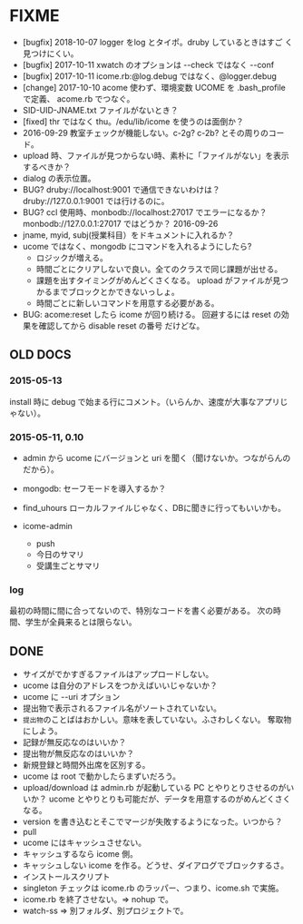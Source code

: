 # FIXME

* [bugfix] 2018-10-07 logger をlog とタイポ。druby しているときはすご
  く見つけにくい。
* [bugfix] 2017-10-11 xwatch のオプションは --check ではなく --conf
* [bugfix] 2017-10-11 icome.rb:@log.debug ではなく、@logger.debug
* [change] 2017-10-10 acome 使わず、環境変数 UCOME を .bash_profile で定義、
  acome.rb でつなぐ。
* SID-UID-JNAME.txt ファイルがないとき？
* [fixed] thr ではなく thu。/edu/lib/icome を使うのは面倒か？
* 2016-09-29 教室チェックが機能しない。c-2g? c-2b? とその周りのコード。
* upload 時、ファイルが見つからない時、素朴に「ファイルがない」を表示するべきか？
* dialog の表示位置。
* BUG? druby://localhost:9001 で通信できないわけは？
  druby://127.0.0.1:9001 では行けるのに。
* BUG? ccl 使用時、monbodb://localhost:27017 でエラーになるか？
  monbodb://127.0.0.1:27017 ではどうか？ 2016-09-26
* jname, myid, subj(授業科目）をドキュメントに入れるか？
* ucome ではなく、mongodb にコマンドを入れるようにしたら?
    + ロジックが増える。
    + 時間ごとにクリアしないで良い。全てのクラスで同じ課題が出せる。
    - 課題を出すタイミングがめんどくさくなる。
      upload がファイルが見つかるまでブロックとかできないっしょ。
    - 時間ごとに新しいコマンドを用意する必要がある。
* BUG: acome:reset したら icome が回り続ける。
  回避するには reset の効果を確認してから
  disable reset の番号
  だけどな。

## OLD DOCS

### 2015-05-13

install 時に debug で始まる行にコメント。（いらんか、速度が大事なアプリじゃない）。

### 2015-05-11, 0.10

* admin から ucome にバージョンと uri を聞く（聞けないか。つながらんのだから）。

* mongodb: セーフモードを導入するか？

* find_uhours
  ローカルファイルじゃなく、DBに聞きに行ってもいいかも。

* icome-admin
  * push
  * 今日のサマリ
  * 受講生ごとサマリ

### log

最初の時間に間に合ってないので、特別なコードを書く必要がある。
次の時間、学生が全員来るとは限らない。

## DONE

* サイズがでかすぎるファイルはアップロードしない。
* ucome は自分のアドレスをつかえばいいじゃないか？
* ucome に --uri オプション
* 提出物で表示されるファイル名がソートされていない。
* `提出物`のことばはおかしい。意味を表していない。ふさわしくない。
  奪取物にしよう。
* 記録が無反応なのはいいか？
* 提出物が無反応なのはいいか？
* 新規登録と時間外出席を区別する。
* ucome は root で動かしたらまずいだろう。
* upload/download は admin.rb が起動している PC とやりとりさせるのがいいか？
  ucome とやりとりも可能だが、データを用意するのがめんどくさくなる。
* version を書き込むとそこでマージが失敗するようになった。いつから？
* pull
* ucome にはキャッシュさせない。
* キャッシュするなら icome 側。
* キャッシュしない icome を作る。どうせ、ダイアログでブロックするさ。
* インストールスクリプト
* singleton チェックは icome.rb のラッパー、つまり、icome.sh で実施。
* icome.rb を終了させない。=> nohup で。
* watch-ss => 別フォルダ、別プロジェクトで。
